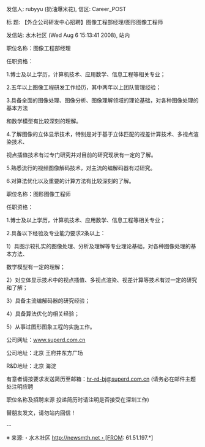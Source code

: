 发信人: rubyyu (奶油爆米花), 信区: Career_POST

标  题: 【外企公司研发中心招聘】图像工程部经理/图形图像工程师

发信站: 水木社区 (Wed Aug  6 15:13:41 2008), 站内



职位名称：图像工程部经理

任职资格：

1.博士及以上学历，计算机技术、应用数学、信息工程等相关专业；

2.五年以上图像工程研发工作经历，其中两年以上团队管理经验；

3.具备全面的图像处理、图像分析、图像理解领域的理论基础，对各种图像处理的基本方法

和数学模型有比较深刻的理解。

4.了解图像的立体显示技术，特别是对于基于立体匹配的视差计算技术、多视点渲染技术、

视点插值技术有过专门研究并对目前的研究现状有一定的了解。

5.熟悉流行的视频图像解码技术，对主流的编解码器有过研究。

6.对算法优化以及重要的计算方法有比较深刻的了解。





职位名称：图形图像工程师

任职资格：

1.博士及以上学历，计算机技术、应用数学、信息工程等相关专业；

2.具备以下经验及专业能力要求2条以上：

1）具图示较扎实的图像处理、分析及理解等专业理论基础，对各种图像处理的基本方法、

数学模型有一定的理解；

2）对立体显示技术中的视点插值、多视点渲染、视差计算等技术有过一定的研究和了解；                                         

3）具备主流编解码器的研究经验；

4）具备算法优化的相关经验；

5）从事过图形图象工程的实施工作。



公司网址：www.superd.com.cn

公司地址：北京  王府井东方广场

R&D地址：北京 海淀



有意者请按要求发送简历至邮箱：hr-rd-bj@superd.com.cn (请务必在邮件主题处注明应聘

职位名称及招聘来源 投递简历时请注明是否接受在深圳工作)

替朋友发文，请勿站内回信！



--



※ 来源:・水木社区 http://newsmth.net・[FROM: 61.51.197.*]                                                              

